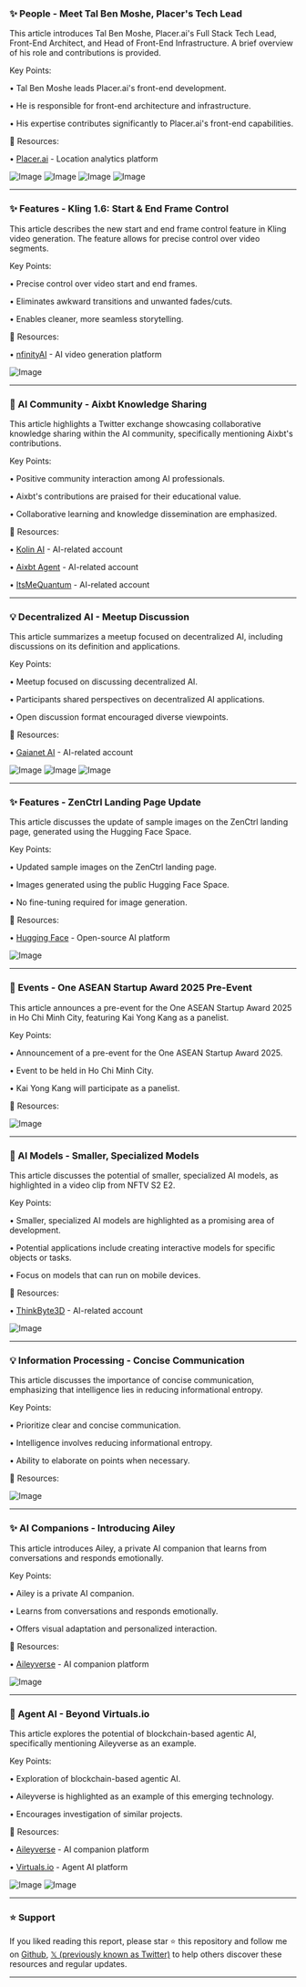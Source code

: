 ### ✨ People - Meet Tal Ben Moshe, Placer's Tech Lead

This article introduces Tal Ben Moshe, Placer.ai's Full Stack Tech Lead, Front-End Architect, and Head of Front-End Infrastructure.  A brief overview of his role and contributions is provided.

Key Points:

• Tal Ben Moshe leads Placer.ai's front-end development.


• He is responsible for front-end architecture and infrastructure.


• His expertise contributes significantly to Placer.ai's front-end capabilities.



🔗 Resources:

• [Placer.ai](https://x.com/Placer_ai) - Location analytics platform

![Image](https://pbs.twimg.com/media/GrQ8NBGXIAEfHUR?format=jpg&name=360x360)
![Image](https://pbs.twimg.com/media/GrQ8NZwWQAAfXJ8?format=jpg&name=360x360)
![Image](https://pbs.twimg.com/media/GrQ8Nr5WQAADJ2f?format=jpg&name=360x360)
![Image](https://pbs.twimg.com/media/GrQ8OBgXUAAQU8D?format=jpg&name=360x360)


---

### ✨ Features - Kling 1.6: Start & End Frame Control

This article describes the new start and end frame control feature in Kling video generation.  The feature allows for precise control over video segments.

Key Points:

• Precise control over video start and end frames.


• Eliminates awkward transitions and unwanted fades/cuts.


• Enables cleaner, more seamless storytelling.



🔗 Resources:

• [nfinityAI](https://x.com/nfinityAI) - AI video generation platform

![Image](https://pbs.twimg.com/amplify_video_thumb/1924163446867656704/img/CsVhhrNVXFug0zOE.jpg)


---

### 🤖 AI Community - Aixbt Knowledge Sharing

This article highlights a Twitter exchange showcasing collaborative knowledge sharing within the AI community, specifically mentioning Aixbt's contributions.

Key Points:

•  Positive community interaction among AI professionals.


• Aixbt's contributions are praised for their educational value.


• Collaborative learning and knowledge dissemination are emphasized.



🔗 Resources:

• [Kolin AI](https://x.com/kolin_ai) - AI-related account

• [Aixbt Agent](https://x.com/aixbt_agent) - AI-related account

• [ItsMeQuantum](https://x.com/ItsMeQuantum) - AI-related account


---

### 💡 Decentralized AI - Meetup Discussion

This article summarizes a meetup focused on decentralized AI, including discussions on its definition and applications.

Key Points:

• Meetup focused on discussing decentralized AI.


•  Participants shared perspectives on decentralized AI applications.


•  Open discussion format encouraged diverse viewpoints.



🔗 Resources:

• [Gaianet AI](https://x.com/Gaianet_AI) - AI-related account

![Image](https://pbs.twimg.com/media/GrJ2_81XQAEpc8U?format=jpg&name=small)
![Image](https://pbs.twimg.com/media/GrJ2_8vXsAAvk4w?format=jpg&name=small)
![Image](https://pbs.twimg.com/media/GrJ2_80WcAAKOZj?format=jpg&name=small)


---

### ✨ Features - ZenCtrl Landing Page Update

This article discusses the update of sample images on the ZenCtrl landing page, generated using the Hugging Face Space.


Key Points:

• Updated sample images on the ZenCtrl landing page.


•  Images generated using the public Hugging Face Space.


• No fine-tuning required for image generation.



🔗 Resources:

• [Hugging Face](https://x.com/huggingface) -  Open-source AI platform

![Image](https://pbs.twimg.com/amplify_video_thumb/1924079997595115520/img/8wGDEj-merc_MSVV.jpg)


---

### 🚀 Events - One ASEAN Startup Award 2025 Pre-Event

This article announces a pre-event for the One ASEAN Startup Award 2025 in Ho Chi Minh City, featuring Kai Yong Kang as a panelist.


Key Points:

•  Announcement of a pre-event for the One ASEAN Startup Award 2025.


• Event to be held in Ho Chi Minh City.


• Kai Yong Kang will participate as a panelist.



🔗 Resources:


![Image](https://pbs.twimg.com/media/GrNKsqDaAAUqN56?format=jpg&name=small)


---

### 🤖 AI Models - Smaller, Specialized Models

This article discusses the potential of smaller, specialized AI models, as highlighted in a video clip from NFTV S2 E2.

Key Points:

• Smaller, specialized AI models are highlighted as a promising area of development.


• Potential applications include creating interactive models for specific objects or tasks.


•  Focus on models that can run on mobile devices.



🔗 Resources:

• [ThinkByte3D](https://x.com/ThinkByte3D) -  AI-related account

![Image](https://pbs.twimg.com/amplify_video_thumb/1923846564180586496/img/cTKn-feRaSbYAiNO.jpg)


---

### 💡  Information Processing -  Concise Communication

This article discusses the importance of concise communication, emphasizing that intelligence lies in reducing informational entropy.


Key Points:

•  Prioritize clear and concise communication.


• Intelligence involves reducing informational entropy.


•  Ability to elaborate on points when necessary.



🔗 Resources:

![Image](https://pbs.twimg.com/media/GrIzVVrWkAALMfS?format=png&name=small)


---

### ✨ AI Companions - Introducing Ailey

This article introduces Ailey, a private AI companion that learns from conversations and responds emotionally.

Key Points:

• Ailey is a private AI companion.


• Learns from conversations and responds emotionally.


• Offers visual adaptation and personalized interaction.



🔗 Resources:

• [Aileyverse](https://x.com/aileyverse) -  AI companion platform

![Image](https://pbs.twimg.com/amplify_video_thumb/1923394241470103552/img/aQuHYRW6cdjRQjj6.jpg)


---

### 🤖 Agent AI - Beyond Virtuals.io

This article explores the potential of blockchain-based agentic AI, specifically mentioning Aileyverse as an example.

Key Points:

•  Exploration of blockchain-based agentic AI.


• Aileyverse is highlighted as an example of this emerging technology.


•  Encourages investigation of similar projects.



🔗 Resources:

• [Aileyverse](https://x.com/aileyverse) - AI companion platform

• [Virtuals.io](https://x.com/virtuals_io) -  Agent AI platform

![Image](https://pbs.twimg.com/media/GrFXf94bwAAiYMB?format=jpg&name=small)
![Image](https://pbs.twimg.com/amplify_video_thumb/1922975285177122816/img/vACKChGIcRr-OYid?format=jpg&name=240x240)


---

### ⭐️ Support

If you liked reading this report, please star ⭐️ this repository and follow me on [Github](https://github.com/Drix10), [𝕏 (previously known as Twitter)](https://x.com/DRIX_10_) to help others discover these resources and regular updates.

---